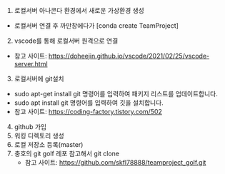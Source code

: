 1. 로컬서버 아나콘다 환경에서 새로운 가상환경 생성 
  - 로컬서버 연결 후 까만창에다가 [conda create TeamProject]

2. vscode를 통해 로컬서버 원격으로 연결
  - 참고 사이트:  https://doheejin.github.io/vscode/2021/02/25/vscode-server.html

3. 로컬서버에 git설치
  - sudo apt-get install git 명령어를 입력하여 패키지 리스트를 업데이트합니다.
  - sudo apt install git 명령어를 입력하여 깃을 설치합니다.
  - 참고 사이트: https://coding-factory.tistory.com/502

4. github 가입
5. 워킹 디렉토리 생성
6. 로컬 저장소 등록(master)
7. 충호의 git golf 레포 참고해서 git clone
   - 참고 사이트: https://github.com/skfl78888/teamproject_golf.git

